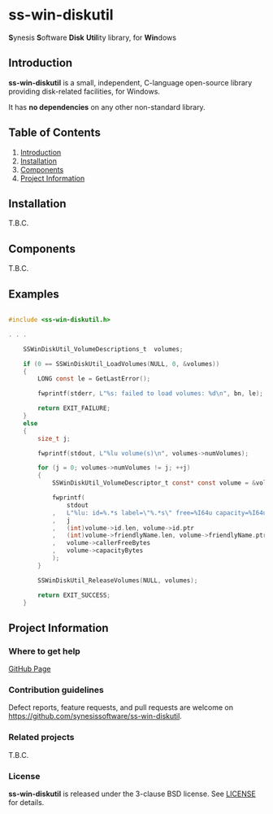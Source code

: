 # ss-win-diskutil
**S**ynesis **S**oftware **Disk** **Util**ity library, for **Win**dows

## Introduction

**ss-win-diskutil** is a small, independent, C-language open-source library providing disk-related facilities, for Windows.

It has **no dependencies** on any other non-standard library.

## Table of Contents

1. [Introduction](#introduction)
2. [Installation](#installation)
3. [Components](#components)
4. [Project Information](#project-information)

## Installation

T.B.C.

## Components

T.B.C.

## Examples

```C

#include <ss-win-diskutil.h>

. . .

    SSWinDiskUtil_VolumeDescriptions_t  volumes;

    if (0 == SSWinDiskUtil_LoadVolumes(NULL, 0, &volumes))
    {
        LONG const le = GetLastError();

        fwprintf(stderr, L"%s: failed to load volumes: %d\n", bn, le);

        return EXIT_FAILURE;
    }
    else
    {
        size_t j;

        fwprintf(stdout, L"%lu volume(s)\n", volumes->numVolumes);

        for (j = 0; volumes->numVolumes != j; ++j)
        {
            SSWinDiskUtil_VolumeDescriptor_t const* const volume = &volumes->volumes[j];

            fwprintf(
                stdout
            ,   L"%lu: id=%.*s label=\"%.*s\" free=%I64u capacity=%I64u\n"
            ,   j
            ,   (int)volume->id.len, volume->id.ptr
            ,   (int)volume->friendlyName.len, volume->friendlyName.ptr
            ,   volume->callerFreeBytes
            ,   volume->capacityBytes
            );
        }

        SSWinDiskUtil_ReleaseVolumes(NULL, volumes);

        return EXIT_SUCCESS;
    }
```

## Project Information

### Where to get help

[GitHub Page](https://github.com/synesissoftware/ss-win-diskutil "GitHub Page")

### Contribution guidelines

Defect reports, feature requests, and pull requests are welcome on https://github.com/synesissoftware/ss-win-diskutil.

### Related projects

T.B.C.

### License

**ss-win-diskutil** is released under the 3-clause BSD license. See [LICENSE](./LICENSE) for details.

